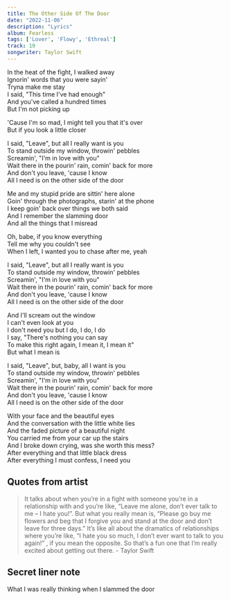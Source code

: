 ```yaml
---
title: The Other Side Of The Door
date: "2022-11-06"
description: "Lyrics"
album: Fearless
tags: ['Lover', 'Flowy', 'Ethreal']
track: 19
songwriter: Taylor Swift
---
```

<p className="verse-one">
In the heat of the fight, I walked away <br />
Ignorin' words that you were sayin' <br />
Tryna make me stay <br />
I said, "This time I've had enough" <br />
And you've called a hundred times <br />
But I'm not picking up <br />
</p>
<p className="pre-chorus">
'Cause I'm so mad, I might tell you that it's over <br />
But if you look a little closer <br />
</p>
<p className="chorus">
I said, "Leave", but all I really want is you <br />
To stand outside my window, throwin' pebbles <br />
Screamin', "I'm in love with you" <br />
Wait there in the pourin' rain, comin' back for more <br />
And don't you leave, 'cause I know <br />
All I need is on the other side of the door <br />
</p>
<p className="verse-two">
Me and my stupid pride are sittin' here alone <br />
Goin' through the photographs, starin' at the phone <br />
I keep goin' back over things we both said <br />
And I remember the slamming door <br />
And all the things that I misread <br />
</p>
<p className="pre-chorus">
Oh, babe, if you know everything <br />
Tell me why you couldn't see <br />
When I left, I wanted you to chase after me, yeah <br />
</p>
<p className="chorus">
I said, "Leave", but all I really want is you <br />
To stand outside my window, throwin' pebbles <br />
Screamin', "I'm in love with you" <br />
Wait there in the pourin' rain, comin' back for more <br />
And don't you leave, 'cause I know <br />
All I need is on the other side of the door <br />
</p>
<p className="bridge">
And I'll scream out the window <br />
I can't even look at you <br />
I don't need you but I do, I do, I do <br />
I say, "There's nothing you can say <br />
To make this right again, I mean it, I mean it" <br />
But what I mean is <br />
</p>
<p className="chorus">
I said, "Leave", but, baby, all I want is you <br />
To stand outside my window, throwin' pebbles <br />
Screamin', "I'm in love with you" <br />
Wait there in the pourin' rain, comin' back for more <br />
And don't you leave, 'cause I know <br />
All I need is on the other side of the door <br />
</p>
<p className="outro">
With your face and the beautiful eyes <br />
And the conversation with the little white lies <br />
And the faded picture of a beautiful night <br />
You carried me from your car up the stairs <br />
And I broke down crying, was she worth this mess? <br />
After everything and that little black dress <br />
After everything I must confess, I need you <br />
</p>


## Quotes from artist
<blockquote>
It talks about when you’re in a fight with someone you’re in a relationship with and you’re like, “Leave me alone, don’t ever talk to me – I hate you!”. But what you really mean is, “Please go buy me flowers and beg that I forgive you and stand at the door and don’t leave for three days.” It’s like all about the dramatics of relationships where you’re like, “I hate you so much, I don’t ever want to talk to you again!” , if you mean the opposite. So that’s a fun one that I’m really excited about getting out there. - Taylor Swift
</blockquote>


## Secret liner note
What I was really thinking when I slammed the door